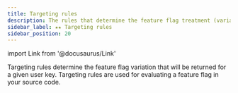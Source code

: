 ```yaml
---
title: Targeting rules
description: The rules that determine the feature flag treatment (variation) that is returned when the feature flag is evaluated
sidebar_label: ★★ Targeting rules
sidebar_position: 20
---
```

import Link from '@docusaurus/Link'

Targeting rules determine the feature flag variation that will be returned for a given <Link to="../user-key">user key</Link>. Targeting rules are used for <Link to="./evaluating-a-feature-flag">evaluating a feature flag</Link> in your source code.